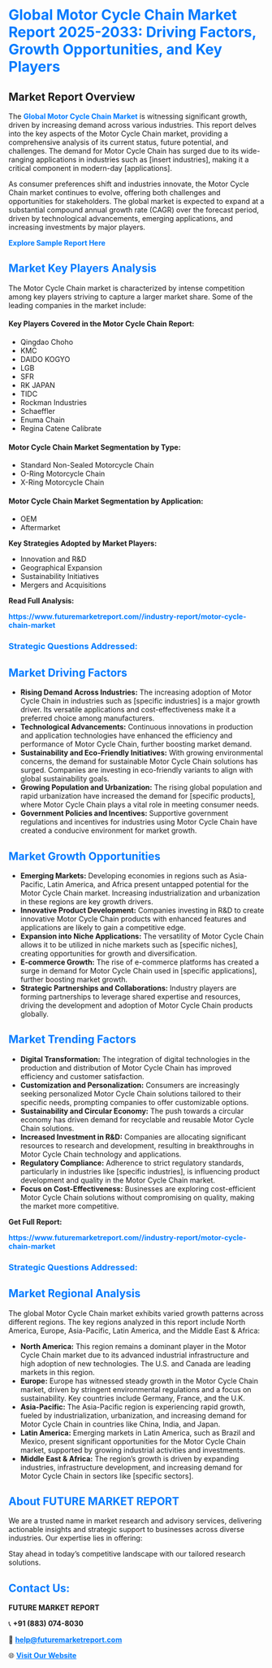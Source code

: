 <h1 style="color: #007BFF;">Global Motor Cycle Chain Market Report 2025-2033: Driving Factors, Growth Opportunities, and Key Players</h1>

<section id="overview">
<h2>Market Report Overview</h2>
<p>The <a href="https://www.futuremarketreport.com//industry-report/motor-cycle-chain-market" style="color: #007BFF; text-decoration: none;"><strong>Global Motor Cycle Chain Market</strong></a> is witnessing significant growth, driven by increasing demand across various industries. This report delves into the key aspects of the Motor Cycle Chain market, providing a comprehensive analysis of its current status, future potential, and challenges. The demand for Motor Cycle Chain has surged due to its wide-ranging applications in industries such as [insert industries], making it a critical component in modern-day [applications].</p>
<p>As consumer preferences shift and industries innovate, the Motor Cycle Chain market continues to evolve, offering both challenges and opportunities for stakeholders. The global market is expected to expand at a substantial compound annual growth rate (CAGR) over the forecast period, driven by technological advancements, emerging applications, and increasing investments by major players.</p>
</section>

<section id="overview">
<p><a href="https://www.futuremarketreport.com//request-sample/reportId=57113" style="color: #007BFF; text-decoration: none;"><strong>Explore Sample Report Here</strong></a></p>
</section>

<section id="key-players">
<h2 style="color: #007BFF;">Market Key Players Analysis</h2>
<p>The Motor Cycle Chain market is characterized by intense competition among key players striving to capture a larger market share. Some of the leading companies in the market include:</p>
<h4>Key Players Covered in the Motor Cycle Chain Report:</h4>
<ul><li>Qingdao Choho</li><li>KMC</li><li>DAIDO KOGYO</li><li>LGB</li><li>SFR</li><li>RK JAPAN</li><li>TIDC</li><li>Rockman Industries</li><li>Schaeffler</li><li>Enuma Chain</li><li>Regina Catene Calibrate</li></ul>
<h4>Motor Cycle Chain Market Segmentation by Type:</h4>
<ul><li>Standard Non-Sealed Motorcycle Chain</li><li>O-Ring Motorcycle Chain</li><li>X-Ring Motorcycle Chain</li></ul>

<h4>Motor Cycle Chain Market Segmentation by Application:</h4>
<ul><li>OEM</li><li>Aftermarket</li></ul>
<p><strong>Key Strategies Adopted by Market Players:</strong></p>
<ul>
<li>Innovation and R&D</li>
<li>Geographical Expansion</li>
<li>Sustainability Initiatives</li>
<li>Mergers and Acquisitions</li>
</ul>
</section>

<section>
<p><strong>Read Full Analysis: </strong></p><a href="https://www.futuremarketreport.com//industry-report/motor-cycle-chain-market" style="color: #007BFF; text-decoration: none;"><strong>https://www.futuremarketreport.com//industry-report/motor-cycle-chain-market</strong></a>
<h3 style="color: #007BFF;">Strategic Questions Addressed:</h3>
</section>

<section id="driving-factors">
<h2 style="color: #007BFF;">Market Driving Factors</h2>
<ul>
<li><strong>Rising Demand Across Industries:</strong> The increasing adoption of Motor Cycle Chain in industries such as [specific industries] is a major growth driver. Its versatile applications and cost-effectiveness make it a preferred choice among manufacturers.</li>
<li><strong>Technological Advancements:</strong> Continuous innovations in production and application technologies have enhanced the efficiency and performance of Motor Cycle Chain, further boosting market demand.</li>
<li><strong>Sustainability and Eco-Friendly Initiatives:</strong> With growing environmental concerns, the demand for sustainable Motor Cycle Chain solutions has surged. Companies are investing in eco-friendly variants to align with global sustainability goals.</li>
<li><strong>Growing Population and Urbanization:</strong> The rising global population and rapid urbanization have increased the demand for [specific products], where Motor Cycle Chain plays a vital role in meeting consumer needs.</li>
<li><strong>Government Policies and Incentives:</strong> Supportive government regulations and incentives for industries using Motor Cycle Chain have created a conducive environment for market growth.</li>
</ul>
</section>

<section id="growth-opportunities">
<h2 style="color: #007BFF;">Market Growth Opportunities</h2>
<ul>
<li><strong>Emerging Markets:</strong> Developing economies in regions such as Asia-Pacific, Latin America, and Africa present untapped potential for the Motor Cycle Chain market. Increasing industrialization and urbanization in these regions are key growth drivers.</li>
<li><strong>Innovative Product Development:</strong> Companies investing in R&D to create innovative Motor Cycle Chain products with enhanced features and applications are likely to gain a competitive edge.</li>
<li><strong>Expansion into Niche Applications:</strong> The versatility of Motor Cycle Chain allows it to be utilized in niche markets such as [specific niches], creating opportunities for growth and diversification.</li>
<li><strong>E-commerce Growth:</strong> The rise of e-commerce platforms has created a surge in demand for Motor Cycle Chain used in [specific applications], further boosting market growth.</li>
<li><strong>Strategic Partnerships and Collaborations:</strong> Industry players are forming partnerships to leverage shared expertise and resources, driving the development and adoption of Motor Cycle Chain products globally.</li>
</ul>
</section>

<section id="trending-factors">
<h2 style="color: #007BFF;">Market Trending Factors</h2>
<ul>
<li><strong>Digital Transformation:</strong> The integration of digital technologies in the production and distribution of Motor Cycle Chain has improved efficiency and customer satisfaction.</li>
<li><strong>Customization and Personalization:</strong> Consumers are increasingly seeking personalized Motor Cycle Chain solutions tailored to their specific needs, prompting companies to offer customizable options.</li>
<li><strong>Sustainability and Circular Economy:</strong> The push towards a circular economy has driven demand for recyclable and reusable Motor Cycle Chain solutions.</li>
<li><strong>Increased Investment in R&D:</strong> Companies are allocating significant resources to research and development, resulting in breakthroughs in Motor Cycle Chain technology and applications.</li>
<li><strong>Regulatory Compliance:</strong> Adherence to strict regulatory standards, particularly in industries like [specific industries], is influencing product development and quality in the Motor Cycle Chain market.</li>
<li><strong>Focus on Cost-Effectiveness:</strong> Businesses are exploring cost-efficient Motor Cycle Chain solutions without compromising on quality, making the market more competitive.</li>
</ul>
</section>

<section>
<p><strong>Get Full Report: </strong></p><a href="https://www.futuremarketreport.com//industry-report/motor-cycle-chain-market" style="color: #007BFF; text-decoration: none;"><strong>https://www.futuremarketreport.com//industry-report/motor-cycle-chain-market</strong></a>
<h3 style="color: #007BFF;">Strategic Questions Addressed:</h3>
</section>


<section id="regional-analysis">
<h2 style="color: #007BFF;">Market Regional Analysis</h2>
<p>The global Motor Cycle Chain market exhibits varied growth patterns across different regions. The key regions analyzed in this report include North America, Europe, Asia-Pacific, Latin America, and the Middle East & Africa:</p>
<ul>
<li><strong>North America:</strong> This region remains a dominant player in the Motor Cycle Chain market due to its advanced industrial infrastructure and high adoption of new technologies. The U.S. and Canada are leading markets in this region.</li>
<li><strong>Europe:</strong> Europe has witnessed steady growth in the Motor Cycle Chain market, driven by stringent environmental regulations and a focus on sustainability. Key countries include Germany, France, and the U.K.</li>
<li><strong>Asia-Pacific:</strong> The Asia-Pacific region is experiencing rapid growth, fueled by industrialization, urbanization, and increasing demand for Motor Cycle Chain in countries like China, India, and Japan.</li>
<li><strong>Latin America:</strong> Emerging markets in Latin America, such as Brazil and Mexico, present significant opportunities for the Motor Cycle Chain market, supported by growing industrial activities and investments.</li>
<li><strong>Middle East & Africa:</strong> The region’s growth is driven by expanding industries, infrastructure development, and increasing demand for Motor Cycle Chain in sectors like [specific sectors].</li>
</ul>
</section>

<footer>
<h2 style="color: #007BFF;">About FUTURE MARKET REPORT</h2>
<p>We are a trusted name in market research and advisory services, delivering actionable insights and strategic support to businesses across diverse industries. Our expertise lies in offering:</p>

<p>Stay ahead in today’s competitive landscape with our tailored research solutions.</p>

<h2 style="color: #007BFF;">Contact Us:</h2>
<p><strong>FUTURE MARKET REPORT</strong></p>
<p>📞 <strong>+91 (883) 074-8030</strong></p>
<p>📧 <strong><a href="mailto:help@futuremarketreport.com" style="color: #007BFF;">help@futuremarketreport.com</a></strong></p>
<p>🌐 <strong><a href="https://www.futuremarketreport.com/" style="color: #007BFF;">Visit Our Website</a></strong></p>
</footer>